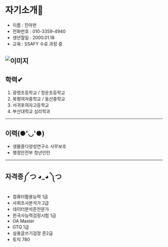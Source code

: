 # 자기소개💖
- 이름 : 진아현
- 전화번호 : 010-3359-4940
- 생년월일 : 2000.01.18
- 교육 : SSAFY 수료 과정 중

![이미지](https://i.namu.wiki/i/fXDC6tkjS6607gZSXSBdzFq_-12PLPWMcmOddg0dsqRq7Nl30Ek1r23BxxOTiERjGP4eyGmJuVPhxhSpOx2GDw.webp)
---

## 학력✔
1. 광령초등학교 / 청운초등학교
2. 북평여자중학교 / 동산중학교
3. 서귀포여자고등학교
4. 부산대학교 심리학과
---
## 이력(●'◡'●)
- 생물종다양성연구소 사무보조 
- 행정안전부 청년인턴

---
## 자격증༼ つ ◕_◕ ༽つ
- 컴퓨터활용능력 1급
- 사회조사분석가 2급
- 데이터분석준전문가
- 한국사능력검정시험 1급
- OA Master
- GTQ 1급
- 실용글쓰기검정 준2급
- 토익 780
